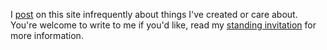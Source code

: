 I [post](./posts) on this site infrequently about things I've created or care about. You're welcome to write to me if you'd like, read my [standing invitation](./standing-invitation) for more information.
